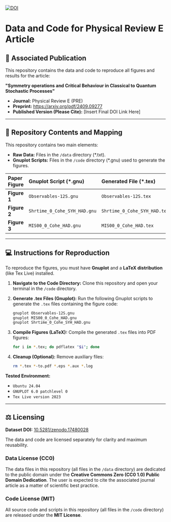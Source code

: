 [![DOI](https://zenodo.org/badge/doi/10.5281/zenodo.17480028.svg)](https://doi.org/10.5281/zenodo.17480028)

# Data and Code for Physical Review E Article

## 📄 Associated Publication
This repository contains the data and code to reproduce all figures and results for the article:

**"Symmetry operations and Critical Behaviour in Classical to Quantum Stochastic Processes"**
* **Journal:** Physical Review E (PRE)
* **Preprint:** https://arxiv.org/pdf/2409.09277
* **Published Version (Please Cite):** [Insert Final DOI Link Here]

---

## 💾 Repository Contents and Mapping

This repository contains two main elements:

* **Raw Data:** Files in the `/data` directory (*.txt).
* **Gnuplot Scripts:** Files in the `/code` directory (*.gnu) used to generate the figures.

| Paper Figure | Gnuplot Script (*.gnu) | Generated File (*.tex) |
| :--- | :--- | :--- |
| **Figure 1** | `Observables-12S.gnu` | `Observables-12S.tex` |
| **Figure 2** | `Shrtime_0_Cohe_SYH_HAD.gnu` | `Shrtime_0_Cohe_SYH_HAD.tex` |
| **Figure 3** | `MIS00_0_Cohe_HAD.gnu` | `MIS00_0_Cohe_HAD.tex` |

---

## 💻 Instructions for Reproduction

To reproduce the figures, you must have **Gnuplot** and a **LaTeX distribution** (like Tex Live) installed.

1.  **Navigate to the Code Directory:** Clone this repository and open your terminal in the `/code` directory.

2.  **Generate .tex Files (Gnuplot):** Run the following Gnuplot scripts to generate the `.tex` files containing the figure code:
    ```bash
    gnuplot Observables-12S.gnu
    gnuplot MIS00_0_Cohe_HAD.gnu
    gnuplot Shrtime_0_Cohe_SYH_HAD.gnu
    ```

3.  **Compile Figures (LaTeX):** Compile the generated `.tex` files into PDF figures:
    ```bash
    for i in *.tex; do pdflatex "$i"; done
    ```

4.  **Cleanup (Optional):** Remove auxiliary files:
    ```bash
    rm *.tex *-to.pdf *.eps *.aux *.log
    ```

**Tested Environment:**
* `Ubuntu 24.04`
* `GNUPLOT 6.0 patchlevel 0`
* `Tex Live version 2023`

---

## ⚖️ Licensing
**Dataset DOI:** [10.5281/zenodo.17480028](https://doi.org/10.5281/zenodo.17480028)

The data and code are licensed separately for clarity and maximum reusability.

### Data License (CC0)
The data files in this repository (all files in the `/data` directory) are dedicated to the public domain under the **Creative Commons Zero (CC0 1.0) Public Domain Dedication**. The user is expected to cite the associated journal article as a matter of scientific best practice.

### Code License (MIT)
All source code and scripts in this repository (all files in the `/code` directory) are released under the **MIT License**.
